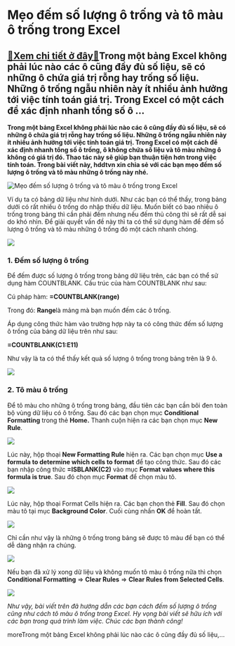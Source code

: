 Mẹo đếm số lượng ô trống và tô màu ô trống trong Excel
======================================================

[:gift:Xem chi tiết ở đây:gift:](https://hddtvn.com/meo-dem-so-luong-o-trong-va-to-mau-o-trong-trong-excel/)Trong một bảng Excel không phải lúc nào các ô cũng đầy đủ số liệu, sẽ có những ô chứa giá trị rỗng hay trống số liệu. Những ô trống ngẫu nhiên này ít nhiều ảnh hưởng tới việc tính toán giá trị. Trong Excel có một cách để xác định nhanh tổng số ô …
-------------------------------------------------------------------------------------------------------------------------------------------------------------------------------------------------------------------------------------------------------

**Trong một bảng Excel không phải lúc nào các ô cũng đầy đủ số liệu, sẽ có những ô chứa giá trị rỗng hay trống số liệu. Những ô trống ngẫu nhiên này ít nhiều ảnh hưởng tới việc tính toán giá trị. Trong Excel có một cách để xác định nhanh tổng số ô trống, ô không chứa số liệu và tô màu những ô không có giá trị đó. Thao tác này sẽ giúp bạn thuận tiện hơn trong việc tính toán. Trong bài viết này, hddtvn xin chia sẻ với các bạn mẹo đếm số lượng ô trống và tô màu những ô trống này nhé.**


![Mẹo đếm số lượng ô trống và tô màu ô trống trong Excel](https://hddtvn.com/wp-content/uploads/2021/01/IPV8z9y.png "Mẹo đếm số lượng ô trống và tô màu ô trống trong Excel")


Ví dụ ta có bảng dữ liệu như hình dưới. Như các bạn có thể thấy, trong bảng dưới có rất nhiều ô trống do nhập thiếu dữ liệu. Muốn biết có bao nhiêu ô trống trong bảng thì cần phải đếm nhưng nếu đếm thủ công thì sẽ rất dễ sai do khó nhìn. Để giải quyết vấn đề này thì ta có thể sử dụng hàm để đếm số lượng ô trống và tô màu những ô trống đó một cách nhanh chóng.


![](https://hddtvn.com/wp-content/uploads/2021/01/EQw9hrP.png)


### 1. Đếm số lượng ô trống


Để đếm được số lượng ô trống trong bảng dữ liệu trên, các bạn có thể sử dụng hàm COUNTBLANK. Cấu trúc của hàm COUNTBLANK như sau:


Cú pháp hàm: **=COUNTBLANK(range)**


Trong đó: **Range**là mảng mà bạn muốn đếm các ô trống.


Áp dụng công thức hàm vào trường hợp này ta có công thức đếm số lượng ô trống của bảng dữ liệu trên như sau:


**=COUNTBLANK(C1:E11)**


Như vậy là ta có thể thấy kết quả số lượng ô trống trong bảng trên là 9 ô.


![](https://hddtvn.com/wp-content/uploads/2021/01/WPiPtpP.png)


### 2. Tô màu ô trống


Để tô màu cho những ô trống trong bảng, đầu tiên các bạn cần bôi đen toàn bộ vùng dữ liệu có ô trống. Sau đó các bạn chọn mục **Conditional Formatting** trong thẻ **Home.** Thanh cuộn hiện ra các bạn chọn mục **New Rule**.


![](https://hddtvn.com/wp-content/uploads/2021/01/AndzKjg.png)


Lúc này, hộp thoại **New Formatting Rule** hiện ra. Các bạn chọn mục **Use a formula to determine which cells to format** để tạo công thức. Sau đó các bạn nhập công thức **=ISBLANK(C2)** vào mục **Format values where this formula is true**. Sau đó chọn mục **Format** để chọn màu tô.


![](https://hddtvn.com/wp-content/uploads/2021/01/nA2xcrf.png)


Lúc này, hộp thoại Format Cells hiện ra. Các bạn chọn thẻ **Fill**. Sau đó chọn màu tô tại mục **Background Color**. Cuối cùng nhấn **OK** để hoàn tất.


![](https://hddtvn.com/wp-content/uploads/2021/01/a7uwJco.png)


Chỉ cần như vậy là những ô trống trong bảng sẽ được tô màu để bạn có thể dễ dàng nhận ra chúng.


![](https://hddtvn.com/wp-content/uploads/2021/01/IPV8z9y-1.png)


Nếu bạn đã xử lý xong dữ liệu và không muốn tô màu ô trống nữa thì chọn **Conditional Formatting** => **Clear Rules** => **Clear Rules from Selected Cells**.


![](https://hddtvn.com/wp-content/uploads/2021/01/CkVrA3e.png)


*Như vậy, bài viết trên đã hướng dẫn các bạn cách đếm số lượng ô trống cũng như cách tô màu ô trống trong Excel. Hy vọng bài viết sẽ hữu ích với các bạn trong quá trình làm việc. Chúc các bạn thành công!*


moreTrong một bảng Excel không phải lúc nào các ô cũng đầy đủ số liệu,…

